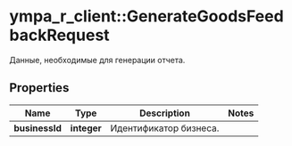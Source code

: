 # ympa_r_client::GenerateGoodsFeedbackRequest

Данные, необходимые для генерации отчета. 

## Properties
Name | Type | Description | Notes
------------ | ------------- | ------------- | -------------
**businessId** | **integer** | Идентификатор бизнеса. | 


